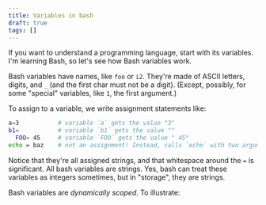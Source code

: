 ```yaml
---
title: Variables in bash
draft: true
tags: []
---
```


If you want to understand a programming language,
start with its variables.
I'm learning Bash,
so let's see how Bash variables work.

Bash variables have names, like `foo` or `i2`.
They're made of ASCII letters, digits, and `_` (and the first char must not be a digit).
(Except, possibly, for some "special" variables, like `1`, the first argument.)

To assign to a variable, we write assignment statements like:

```bash
a=3           # variable `a` gets the value "3"
b1=           # variable `b1` gets the value ""
  FOO= 45     # variable `FOO` gets the value " 45"
echo = baz    # not an assignment! Instead, calls `echo` with two arguments
```

Notice that they're all assigned strings,
and that whitespace around the `=` is significant.
All bash variables are strings.
Yes, bash can treat these variables as integers sometimes,
but in "storage", they are strings.

Bash variables are _dynamically scoped_.
To illustrate:
